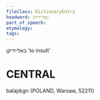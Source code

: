 ```yaml
---
fileClass: DictionaryEntry
headword: באַליידיקן
part_of_speech: 
etymology: 
tags: 
---
```

באַליידיקן
'to insult'

CENTRAL
========

balajdɩgn {POLAND, Warsaw, 52211}